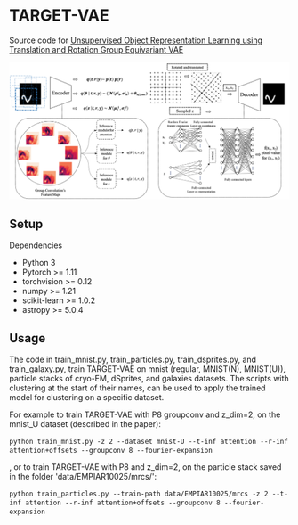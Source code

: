 # TARGET-VAE

Source code for <a href=""> Unsupervised Object Representation Learning using Translation and Rotation Group Equivariant VAE </a>

<img src="images/model_p8_2.gif" alt="TARGET-VAE framework">


## Setup
Dependencies
<ul>
<li> Python 3 </li>
<li> Pytorch >= 1.11 </li>
<li> torchvision >= 0.12 </li>
<li> numpy >= 1.21 </li>
<li> scikit-learn >= 1.0.2 </li>
<li> astropy >= 5.0.4 </li>
</ul>


## Usage
The code in train_mnist.py, train_particles.py, train_dsprites.py, and train_galaxy.py, train TARGET-VAE on mnist (regular, MNIST(N), MNIST(U)), particle stacks of cryo-EM, dSprites, and galaxies datasets. The scripts with clustering at the start of their names, can be used to apply the trained model for clustering on a specific dataset.

For example to train TARGET-VAE with P8 groupconv and z_dim=2, on the mnist_U dataset (described in the paper):
```
python train_mnist.py -z 2 --dataset mnist-U --t-inf attention --r-inf attention+offsets --groupconv 8 --fourier-expansion
```
, or to train TARGET-VAE with P8 and z_dim=2, on the particle stack saved in the folder 'data/EMPIAR10025/mrcs/':
```
python train_particles.py --train-path data/EMPIAR10025/mrcs -z 2 --t-inf attention --r-inf attention+offsets --groupconv 8 --fourier-expansion
```
